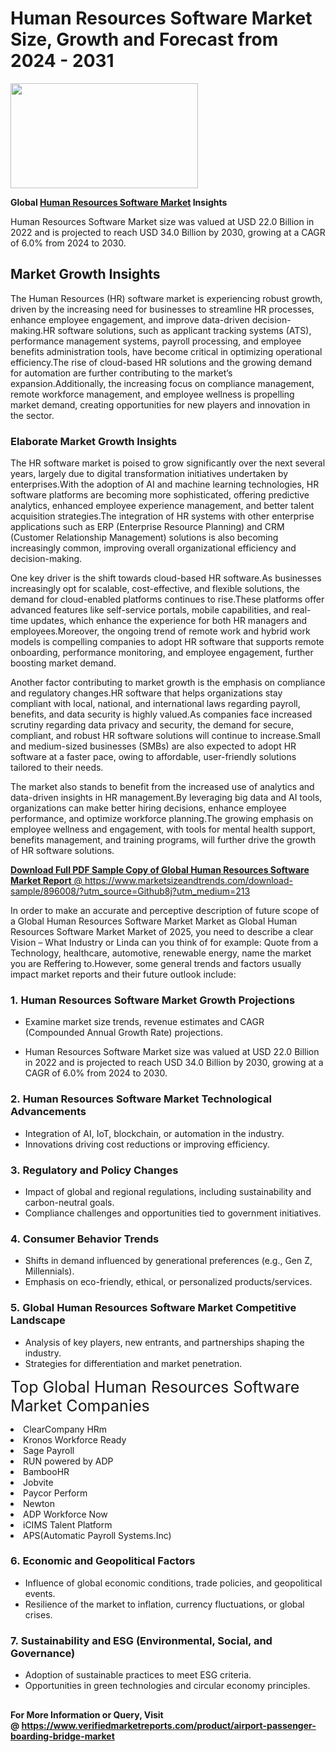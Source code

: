 <H1>Human Resources Software Market Size, Growth and Forecast from 2024 - 2031</H1><img class="aligncenter size-medium wp-image-584254" src="https://thirdeyenews.in/wp-content/uploads/2024/09/Global-Market-Research-300x168.jpeg" alt="" width="300" height="168" /><p><strong>Global&nbsp;<a href="https://www.marketsizeandtrends.com/download-sample/896008/?utm_source=Github8j?utm_medium=213">Human Resources Software Market</a> Insights</strong></p><p>Human Resources Software Market size was valued at USD 22.0 Billion in 2022 and is projected to reach USD 34.0 Billion by 2030, growing at a CAGR of 6.0% from 2024 to 2030.</p><p><h2>Market Growth Insights</h2> <p>The Human Resources (HR) software market is experiencing robust growth, driven by the increasing need for businesses to streamline HR processes, enhance employee engagement, and improve data-driven decision-making.HR software solutions, such as applicant tracking systems (ATS), performance management systems, payroll processing, and employee benefits administration tools, have become critical in optimizing operational efficiency.The rise of cloud-based HR solutions and the growing demand for automation are further contributing to the market’s expansion.Additionally, the increasing focus on compliance management, remote workforce management, and employee wellness is propelling market demand, creating opportunities for new players and innovation in the sector.</p> <p><a href="download_sample_link"></a></p> <h3>Elaborate Market Growth Insights</h3> <p>The HR software market is poised to grow significantly over the next several years, largely due to digital transformation initiatives undertaken by enterprises.With the adoption of AI and machine learning technologies, HR software platforms are becoming more sophisticated, offering predictive analytics, enhanced employee experience management, and better talent acquisition strategies.The integration of HR systems with other enterprise applications such as ERP (Enterprise Resource Planning) and CRM (Customer Relationship Management) solutions is also becoming increasingly common, improving overall organizational efficiency and decision-making.</p> <p>One key driver is the shift towards cloud-based HR software.As businesses increasingly opt for scalable, cost-effective, and flexible solutions, the demand for cloud-enabled platforms continues to rise.These platforms offer advanced features like self-service portals, mobile capabilities, and real-time updates, which enhance the experience for both HR managers and employees.Moreover, the ongoing trend of remote work and hybrid work models is compelling companies to adopt HR software that supports remote onboarding, performance monitoring, and employee engagement, further boosting market demand.</p> <p>Another factor contributing to market growth is the emphasis on compliance and regulatory changes.HR software that helps organizations stay compliant with local, national, and international laws regarding payroll, benefits, and data security is highly valued.As companies face increased scrutiny regarding data privacy and security, the demand for secure, compliant, and robust HR software solutions will continue to increase.Small and medium-sized businesses (SMBs) are also expected to adopt HR software at a faster pace, owing to affordable, user-friendly solutions tailored to their needs.</p> <p>The market also stands to benefit from the increased use of analytics and data-driven insights in HR management.By leveraging big data and AI tools, organizations can make better hiring decisions, enhance employee performance, and optimize workforce planning.The growing emphasis on employee wellness and engagement, with tools for mental health support, benefits management, and training programs, will further drive the growth of HR software solutions.</p> <p><a href="get_more_link"></p><p><span class=""><strong>Download Full PDF Sample Copy of Global Human Resources Software Market Report</strong> @ <a href="https://www.marketsizeandtrends.com/download-sample/896008/?utm_source=Github8j?utm_medium=213" target="_blank">https://www.marketsizeandtrends.com/download-sample/896008/?utm_source=Github8j?utm_medium=213</a></span></p><p>In order to make an accurate and perceptive description of future scope of a Global&nbsp;Human Resources Software Market Market as Global&nbsp;Human Resources Software Market Market of 2025, you need to describe a clear Vision &ndash; What Industry or Linda can you think of for example: Quote from a Technology, healthcare, automotive, renewable energy, name the market you are Reffering to.However, some general trends and factors usually impact market reports and their future outlook include:</p><h3>1.&nbsp;<strong>Human Resources Software Market Growth Projections</strong></h3><ul><li>Examine market size trends, revenue estimates and CAGR (Compounded Annual Growth Rate) projections.</li><li><p>Human Resources Software Market size was valued at USD 22.0 Billion in 2022 and is projected to reach USD 34.0 Billion by 2030, growing at a CAGR of 6.0% from 2024 to 2030.</p></li></ul><h3>2.&nbsp;<strong>Human Resources Software Market Technological Advancements</strong></h3><ul><li>Integration of AI, IoT, blockchain, or automation in the industry.</li><li>Innovations driving cost reductions or improving efficiency.</li></ul><h3>3.&nbsp;<strong>Regulatory and Policy Changes</strong></h3><ul><li>Impact of global and regional regulations, including sustainability and carbon-neutral goals.</li><li>Compliance challenges and opportunities tied to government initiatives.</li></ul><h3>4.&nbsp;<strong>Consumer Behavior Trends</strong></h3><ul><li>Shifts in demand influenced by generational preferences (e.g., Gen Z, Millennials).</li><li>Emphasis on eco-friendly, ethical, or personalized products/services.</li></ul><h3>5.&nbsp;<strong>Global Human Resources Software Market Competitive Landscape</strong></h3><ul><li>Analysis of key players, new entrants, and partnerships shaping the industry.</li><li>Strategies for differentiation and market penetration.</li></ul><p data-pm-slice="1 1 []"><span style="color: inherit; font-family: inherit; font-size: 25px;">Top Global Human Resources Software Market Companies</span></p><div class="" data-test-id=""><p><li>ClearCompany HRm</li><li> Kronos Workforce Ready</li><li> Sage Payroll</li><li> RUN powered by ADP</li><li> BambooHR</li><li> Jobvite</li><li> Paycor Perform</li><li> Newton</li><li> ADP Workforce Now</li><li> iCIMS Talent Platform</li><li> APS(Automatic Payroll Systems.Inc)</li></p></div><h3>6.&nbsp;<strong>Economic and Geopolitical Factors</strong></h3><ul><li>Influence of global economic conditions, trade policies, and geopolitical events.</li><li>Resilience of the market to inflation, currency fluctuations, or global crises.</li></ul><h3>7.&nbsp;<strong>Sustainability and ESG (Environmental, Social, and Governance)</strong></h3><ul><li>Adoption of sustainable practices to meet ESG criteria.</li><li>Opportunities in green technologies and circular economy principles.</li></ul><h2><strong style="font-size: 14px;">For More Information or Query, Visit @&nbsp;</strong><a style="background-color: #ffffff; font-size: 14px;" href="https://www.marketsizeandtrends.com/report/human-resources-software-market-/" target="_blank">https://www.verifiedmarketreports.com/product/airport-passenger-boarding-bridge-market</a></h2>